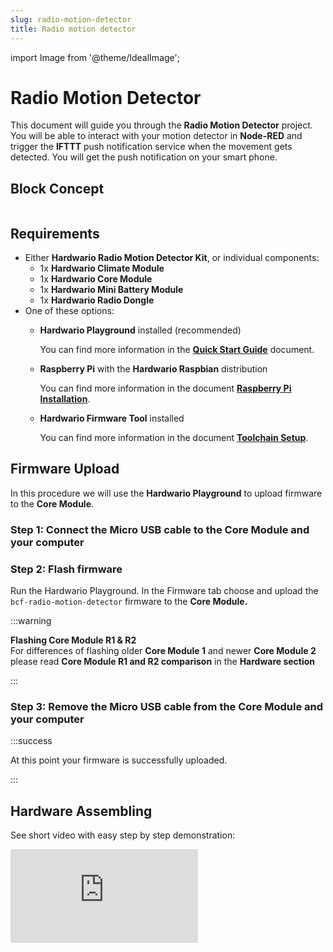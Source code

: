 ```yaml
---
slug: radio-motion-detector
title: Radio motion detector
---
```

import Image from '@theme/IdealImage';




# Radio Motion Detector

This document will guide you through the **Radio Motion Detector** project. You will be able to interact with your motion detector in **Node-RED** and trigger the **IFTTT** push notification service when the movement gets detected. You will get the push notification on your smart phone.

## Block Concept


<div class="container">
  <div class="row">
    <Image img={require('./img/radio-motion-detector/radio-motion-detector_block-diagram.webp')}/>
  </div>
</div>

## Requirements

* Either **Hardwario Radio Motion Detector Kit**, or individual components:
  * 1x **Hardwario Climate Module**
  * 1x **Hardwario Core Module**
  * 1x **Hardwario Mini Battery Module**
  * 1x **Hardwario Radio Dongle**
* One of these options:
  * **Hardwario Playground** installed \(recommended\)

    You can find more information in the [**Quick Start Guide**](https://docs.hardwario.com/tower/firmware-development/firmware-quick-start/) document.

  * **Raspberry Pi** with the **Hardwario Raspbian** distribution

    You can find more information in the document [**Raspberry Pi Installation**](https://docs.hardwario.com/tower/server-raspberry-pi/).

  * **Hardwario Firmware Tool** installed

    You can find more information in the document [**Toolchain Setup**](https://docs.hardwario.com/chester/firmware-sdk/installation-on-macos/#install-toolchain).

## Firmware Upload

In this procedure we will use the **Hardwario Playground** to upload firmware to the **Core Module**.

### Step 1: Connect the Micro USB cable to the **Core Module** and your computer

### Step 2: Flash firmware

Run the Hardwario Playground. In the Firmware tab choose and upload the `bcf-radio-motion-detector` firmware to the **Core Module.**

:::warning

**Flashing Core Module R1 & R2**  
For differences of flashing older **Core Module 1** and newer **Core Module 2** please read **Core Module R1 and R2 comparison** in the **Hardware section**

:::

### **Step 3:** Remove the Micro USB cable from the **Core Module** and your computer

:::success

At this point your firmware is successfully uploaded.

:::

## Hardware Assembling

See short video with easy step by step demonstration:

<div style={{ position: 'relative', paddingBottom: '56.25%', height: 0, overflow: 'hidden' }}>
  <iframe
    src="https://www.youtube.com/embed/U8i0Afk3XOI?si=PnW0fsOc5Eh-PS-a"     title="YouTube video player"
    style={{ position: 'absolute', top: 0, left: 0, width: '100%', height: '100%' }}
    frameBorder="0"
    allow="accelerometer; autoplay; clipboard-write; encrypted-media; gyroscope; picture-in-picture; web-share"
    allowFullScreen
    referrerPolicy="strict-origin-when-cross-origin"
  />
</div>

### Step 1: Start with the **Mini Battery Module**

:::warning

Make sure the **Mini Battery Module** does not have batteries inserted.

:::

### **Step 2:** Plug the **Core Module** on top of the **Mini Battery Module**

### **Step 3:** Plug the **PIR Module** on top of the **Core Module**

## Playground Bootstrap

:::danger

If you are using the new **Hardwario Playground**, then use the **Functions** tab instead of using [**http://localhost:1880/**](http://localhost:1880/). Also the pairing process is now done in **Devices** tab. For communication test use the **Messages** tab.

:::

### **Step 1:** Open **Node-RED** in your web browser

[http://localhost:1880/](http://localhost:1880/)

### Step 2: You should see the empty workspace with **Flow 1**

### **Step 3:** Insert the following snippet in the flow \(using **Menu &gt;&gt; Import**\) and click in **Flow 1** tab

```text
[{"id":"2fc604fc.3b6abc","type":"inject","z":"dfc861b.b2a02a","name":"List all gateways","topic":"gateway/all/info/get","payload":"","payloadType":"str","repeat":"","crontab":"","once":false,"x":560,"y":460,"wires":[["a2c10833.24d5d8"]]},{"id":"1e4502b8.2f63fd","type":"inject","z":"dfc861b.b2a02a","name":"Start node pairing","topic":"gateway/usb-dongle/pairing-mode/start","payload":"","payloadType":"str","repeat":"","crontab":"","once":false,"x":570,"y":580,"wires":[["795ff5a7.8e266c"]]},{"id":"3d844ce2.932864","type":"inject","z":"dfc861b.b2a02a","name":"Stop node pairing","topic":"gateway/usb-dongle/pairing-mode/stop","payload":"","payloadType":"str","repeat":"","crontab":"","once":false,"x":560,"y":640,"wires":[["5967c452.c838bc"]]},{"id":"f202b253.2705b","type":"inject","z":"dfc861b.b2a02a","name":"List paired nodes","topic":"gateway/usb-dongle/nodes/get","payload":"","payloadType":"str","repeat":"","crontab":"","once":false,"x":560,"y":520,"wires":[["f0aca138.0b2c3"]]},{"id":"349f02fd.890f6e","type":"inject","z":"dfc861b.b2a02a","name":"Unpair all nodes","topic":"gateway/usb-dongle/nodes/purge","payload":"","payloadType":"str","repeat":"","crontab":"","once":false,"x":560,"y":700,"wires":[["2f1c5bb6.53d6f4"]]},{"id":"cf61d75d.4ad8f8","type":"mqtt in","z":"dfc861b.b2a02a","name":"","topic":"#","qos":"2","broker":"67b8de4a.029d3","x":530,"y":400,"wires":[["a5cb0658.f5d658"]]},{"id":"a5cb0658.f5d658","type":"debug","z":"dfc861b.b2a02a","name":"","active":true,"console":"false","complete":"false","x":790,"y":400,"wires":[]},{"id":"a2c10833.24d5d8","type":"mqtt out","z":"dfc861b.b2a02a","name":"","topic":"","qos":"","retain":"","broker":"717f7c18.ba0a24","x":770,"y":460,"wires":[]},{"id":"f0aca138.0b2c3","type":"mqtt out","z":"dfc861b.b2a02a","name":"","topic":"","qos":"","retain":"","broker":"717f7c18.ba0a24","x":770,"y":520,"wires":[]},{"id":"795ff5a7.8e266c","type":"mqtt out","z":"dfc861b.b2a02a","name":"","topic":"","qos":"","retain":"","broker":"717f7c18.ba0a24","x":770,"y":580,"wires":[]},{"id":"5967c452.c838bc","type":"mqtt out","z":"dfc861b.b2a02a","name":"","topic":"","qos":"","retain":"","broker":"717f7c18.ba0a24","x":770,"y":640,"wires":[]},{"id":"2f1c5bb6.53d6f4","type":"mqtt out","z":"dfc861b.b2a02a","name":"","topic":"","qos":"","retain":"","broker":"717f7c18.ba0a24","x":770,"y":700,"wires":[]},{"id":"67b8de4a.029d3","type":"mqtt-broker","z":"","broker":"127.0.0.1","port":"1883","clientid":"","usetls":false,"compatmode":true,"keepalive":"60","cleansession":true,"willTopic":"","willQos":"0","willPayload":"","birthTopic":"","birthQos":"0","birthPayload":""},{"id":"717f7c18.ba0a24","type":"mqtt-broker","z":"","broker":"127.0.0.1","port":"1883","clientid":"","usetls":false,"compatmode":true,"keepalive":"60","cleansession":true,"willTopic":"","willQos":"0","willPayload":"","birthTopic":"","birthQos":"0","birthPayload":""}]
```
It will look like this:

<div class="container">
  <div class="row">
    <Image img={require('./img/radio-motion-detector/radio-motion-detector_node-red-gw-controls.webp')}/>
  </div>
</div>  

:::info

This snippet provides control buttons for gateway/radio commands. These commands are sent over the MQTT protocol.

:::

### Step 4: Deploy the flow using the **Deploy** button in the top-right corner

### Step 5: Open the **debug** tab

<div class="container">
  <div class="row">
    <Image img={require('./img/radio-motion-detector/radio-motion-detector_node-red-gw-debug.webp')}/>
  </div>
</div>

:::info

In the **debug** tab, you will be able to see all the MQTT messages.

:::

### Step 6: Click on the **List all gateways** button. You should see a response like this in the **debug** tab

<div class="container">
  <div class="row">
    <Image img={require('./img/radio-motion-detector/radio-motion-detector_node-red-gw-list.webp')}/>
  </div>
</div>

:::success

At this point, you've got working **Node-RED**, **MQTT**, **Hardwario Radio Dongle** and **Hardwario Gateway**.

:::

## Radio Pairing

In this section, we will create a radio link between the **Radio Dongle** and the **Radio Motion Detector**. Follow these steps in **Node-RED**:

### Step 1: Click on the **Start node pairing** button

<div class="container">
  <div class="row">
    <Image img={require('./img/radio-motion-detector/radio-motion-detector_node-red-gw-pair-start.webp')}/>
  </div>
</div>

### Step 2: Insert the batteries into the **Radio Motion Detector** to send the pairing request (you should also see the red LED on the **Core Module** to be on for about 2 seconds)

### Step 3: Click on the **Stop node pairing** button

<div class="container">
  <div class="row">
    <Image img={require('./img/radio-motion-detector/radio-motion-detector_node-red-gw-pair-stop.webp')}/>
  </div>
</div>

:::success

At this point, you've got established a radio link between the node (**Radio Motion Detector**) and the gateway (**Radio Dongle**).

:::

## Communication Test

Follow these steps in **Node-RED**:

### Step 1: Switch to **debug** tab on the right

### Step 2: Start waving your hand in front of the **PIR Module** to trigger a radio transmission.

You should then see similar messages:

<div class="container">
  <div class="row">
    <Image img={require('./img/radio-motion-detector/radio-motion-detector_radio-test.webp')}/>
  </div>
</div>

:::success

At this point, you've got verified radio communication.

:::

## Enclosure

Optionally put the assembly into the appropriate enclosure, if you have one.

:::info

You can find more information about the enclosures in the document [**Enclosures**](https://docs.hardwario.com/chester/hardware-description/enclosures/).

:::

## Integration with IFTTT

In this section, we will create an **Applet** in the **IFTTT** service. The **Applet** is a sort of event-trigger mechanism.

### Step 1: Open the web-browser and go to [**IFTTT**](https://ifttt.com/)

<div class="container">
  <div class="row">
    <Image img={require('./img/radio-motion-detector/radio-motion-detector_ifttt-01.webp')}/>
  </div>
</div>

### **Step 2:** Log in to IFTTT service. You can sign up using your Google or Facebook identity

<div class="container">
  <div class="row">
    <Image img={require('./img/radio-motion-detector/radio-motion-detector_ifttt-02.webp')}/>
  </div>
</div>

### Step 3: Go to **My Applets** in the menu and click on the **New Applet** button

<div class="container">
  <div class="row">
    <Image img={require('./img/radio-motion-detector/radio-motion-detector_ifttt-03.webp')}/>
  </div>
</div>

### Step 4: Click on **+this** in the `if this then that` sentence

<div class="container">
  <div class="row">
    <Image img={require('./img/radio-motion-detector/radio-motion-detector_ifttt-04.webp')}/>
  </div>
</div>

### Step 5: Find a service with the name **Webhooks** and select it

<div class="container">
  <div class="row">
    <Image img={require('./img/radio-motion-detector/radio-motion-detector_ifttt-05.webp')}/>
  </div>
</div>

### Step 6: Click on **Receive a web request**

<div class="container">
  <div class="row">
    <Image img={require('./img/radio-motion-detector/radio-motion-detector_ifttt-06.webp')}/>
  </div>
</div>

### **Step 7:** Type `motion` in the **Event Name** field and click on **Create Trigger**

<div class="container">
  <div class="row">
    <Image img={require('./img/radio-motion-detector/radio-motion-detector_ifttt-07.webp')}/>
  </div>
</div>

### **Step 8:** Click on **+that** in the `if this then that` sentence

<div class="container">
  <div class="row">
    <Image img={require('./img/radio-motion-detector/radio-motion-detector_ifttt-08.webp')}/>
  </div>
</div>

### Step 9: Find action service with the name **Notifications** and select it

<div class="container">
  <div class="row">
    <Image img={require('./img/radio-motion-detector/radio-motion-detector_ifttt-09.webp')}/>
  </div>
</div>

### Step 10: Click on **Send a notification from the IFTTT app**

<div class="container">
  <div class="row">
    <Image img={require('./img/radio-motion-detector/radio-motion-detector_ifttt-10.webp')}/>
  </div>
</div>

### **Step 11:** Edit the **Notification** field and insert the text `The motion detected on {{OccurredAt}}` and push the **Create action** button

<div class="container">
  <div class="row">
    <Image img={require('./img/radio-motion-detector/radio-motion-detector_ifttt-11.webp')}/>
  </div>
</div>

### Step 12: Click on the **Finish** button

<div class="container">
  <div class="row">
    <Image img={require('./img/radio-motion-detector/radio-motion-detector_ifttt-12.webp')}/>
  </div>
</div>

### Step 13: Click on the **Webhooks** button

<div class="container">
  <div class="row">
    <Image img={require('./img/radio-motion-detector/radio-motion-detector_ifttt-13.webp')}/>
  </div>
</div>

### Step 14: Click on the **Documentation** button

<div class="container">
  <div class="row">
    <Image img={require('./img/radio-motion-detector/radio-motion-detector_ifttt-14.webp')}/>
  </div>
</div>

### Step 15: Click on the **event** field

<div class="container">
  <div class="row">
    <Image img={require('./img/radio-motion-detector/radio-motion-detector_ifttt-15.webp')}/>
  </div>
</div>

### Step 16: Insert the name `button` in the **event** field and keep the window open

<div class="container">
  <div class="row">
    <Image img={require('./img/radio-motion-detector/radio-motion-detector_ifttt-16.webp')}/>
  </div>
</div>

### Step 17: Install on your smartphone

Install the **IFTTT** app on your smart phone and sign in using the same account as you just used to create the applet. Allow the app to use the push notifications when asked

### Step 18: Test it

<div class="container">
  <div class="row">
    <Image img={require('./img/radio-motion-detector/radio-motion-detector_ifttt-17.webp')}/>
  </div>
</div>

### Step 19: You should receive the push notification on your smart phone within a few seconds

### Step 20: Copy this URL to the clipboard for later use

<div class="container">
  <div class="row">
    <Image img={require('./img/radio-motion-detector/radio-motion-detector_ifttt-18.webp')}/>
  </div>
</div>

:::success

At this point, you've got working notification **Applet** in the **IFTTT** service.

:::

## Connect IFTTT in Node-RED

In this section, we will create a link between the button event on MQTT and HTTP request to **IFTTT** which will trigger the push notification.

### Step 1: Switch to your **Node-RED** flow

### Step 2: Insert the following snippet in the flow (using **Menu >> Import**):

```text
[{"id":"aa6e1255.ea79f","type":"mqtt in","z":"1683bd68.e7a7b3","name":"","topic":"node/motion-detector:0/pir/-/event-count","qos":"2","broker":"3db59913.baf0c6","x":580,"y":580,"wires":[["fd3ce751.8e9ba8"]]},{"id":"74e6dfc1.7c1dc","type":"http request","z":"1683bd68.e7a7b3","name":"","method":"POST","ret":"txt","url":"https://maker.ifttt.com/trigger/motion/with/key/bbtA7Dn-3HKPG8OcfZMP7WyvKh6I69iEW9j9OtUBGGB","tls":"","x":910,"y":580,"wires":[[]]},{"id":"fd3ce751.8e9ba8","type":"change","z":"1683bd68.e7a7b3","name":"","rules":[{"t":"delete","p":"payload","pt":"msg"}],"action":"","property":"","from":"","to":"","reg":false,"x":710,"y":680,"wires":[["42aed05e.e145"]]},{"id":"42aed05e.e145","type":"delay","z":"1683bd68.e7a7b3","name":"","pauseType":"delay","timeout":"30","timeoutUnits":"seconds","rate":"1","nbRateUnits":"1","rateUnits":"second","randomFirst":"1","randomLast":"5","randomUnits":"seconds","drop":false,"x":900,"y":680,"wires":[["74e6dfc1.7c1dc"]]},{"id":"3db59913.baf0c6","type":"mqtt-broker","z":"","broker":"127.0.0.1","port":"1883","clientid":"","usetls":false,"compatmode":true,"keepalive":"60","cleansession":true,"willTopic":"","willQos":"0","willPayload":"","birthTopic":"","birthQos":"0","birthPayload":""}]
```

It will look like this:

<div class="container">
  <div class="row">
    <Image img={require('./img/radio-motion-detector/radio-motion-detector_node-red-ifttt-snippet.webp')}/>
  </div>
</div>

:::info

This snippet creates a connection between the MQTT topic `node/motion-detector:0/pir/-/event-count` and an HTTP request. Before passing the message to the HTTP request, we remove the `payload` parameter since it would be used in the HTTP request body.

:::

### Step 3: Double click on **http request** node and edit the IFTTT URL obtained in the previous section:

<div class="container">
  <div class="row">
    <Image img={require('./img/radio-motion-detector/radio-motion-detector_node-red-ifttt-url.webp')}/>
  </div>
</div>

### Step 4: Save the URL by clicking on the **Done** button

### Step 5: Deploy the flow using the **Deploy** button in the top-right corner

:::success

At this point, you should get a push notification when you press the button.

:::

### Related Documents <a id="related-documents"></a>

* [**Raspberry Pi Installation**](https://docs.hardwario.com/tower/server-raspberry-pi/)
* [**Toolchain Setup**](https://docs.hardwario.com/chester/firmware-sdk/installation-on-macos/#install-toolchain)
* [**Toolchain Guide**](https://docs.hardwario.com/chester/firmware-sdk/installation-on-macos/#install-toolchain)